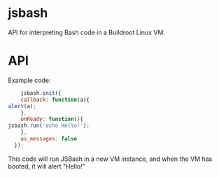 # jsbash
API for interpreting Bash code in a Buildroot Linux VM.

# API
Example code:
```javascript
    jsbash.init({
    callback: function(a){
alert(a);
    },
    onReady: function(){
jsbash.run('echo Hello!');
    },
    os_messages: false
  });
  ```
  
  This code will run JSBash in a new VM instance, and when the VM has booted, it will alert "Hello!"
